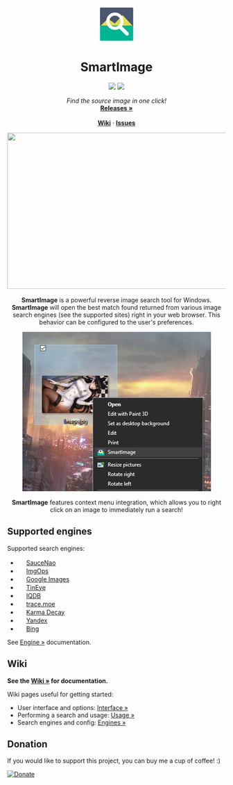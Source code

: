 <!-- PROJECT LOGO -->
<br />
<p align="center">
  <a href="https://github.com/Decimation/SmartImage">
    <img src="SmartImage/Icon.png" alt="Logo" width="80" height="80">
  </a>

  <h1 align="center">SmartImage</h1>
  
  <p align="center">
    <a href="https://GitHub.com/Decimation/SmartImage/releases/" alt="Releases">
        <img src="https://img.shields.io/github/release/Decimation/SmartImage.svg" /></a>
    
  <a href="https://GitHub.com/Decimation/SmartImage/releases/" alt="Total Downloads">
        <img src="https://img.shields.io/github/downloads/Decimation/SmartImage/total.svg" /></a>
    
</p>

  <p align="center">
  <i>Find the source image in one click!</i>
    <br />
    <a href="https://github.com/Decimation/SmartImage/releases"><strong>Releases »</strong></a>
    <br />
    <br />
    <a href="https://github.com/Decimation/SmartImage/wiki"><strong>Wiki</strong></a>
    ·
  <a href="https://github.com/Decimation/SmartImage/issues"><strong>Issues</strong></a>
    
  </p>
</p>

<!-- ... -->

<p align="center">
  
  <img src="https://github.com/Decimation/SmartImage/raw/master/Demo.gif" width="640" height="360">
  
  <p align="center"><b>SmartImage</b> is a powerful reverse image search tool for Windows. <b>SmartImage</b> will open the best match found returned from various image search engines (see the supported sites) right in your web browser. This behavior can be configured to the user's preferences.</p>
  
  <p align="center">
  <img src="https://github.com/Decimation/SmartImage/blob/master/Context%20menu%20integration.png" width="435" height="367">
  <p align="center"><b>SmartImage</b> features context menu integration, which allows you to right click on an image to immediately run a search!</p>
  </p>
  
</p>

<!-- ... -->

## Supported engines

Supported search engines:

- <img src="https://saucenao.com/favicon.ico" width="16" height="16"/> [SauceNao](https://saucenao.com/)
- <img src="http://imgops.com/favicon.ico" width="16" height="16"/> [ImgOps](http://imgops.com/)
- <img src="https://images.google.com/favicon.ico" width="16" height="16"/> [Google Images](https://images.google.com/)
- <img src="https://tineye.com/favicon.ico" width="16" height="16"/> [TinEye](https://tineye.com/)
- <img src="https://iqdb.org/favicon.ico" width="16" height="16"/> [IQDB](https://iqdb.org/)
- <img src="https://trace.moe/favicon128.png" width="16" height="16"/> [trace.moe](https://trace.moe/)
- <img src="http://karmadecay.com/favicon.ico" width="16" height="16"/> [Karma Decay](http://karmadecay.com/)
- <img src="https://yandex.com/favicon.ico" width="16" height="16"/> [Yandex](https://yandex.com/images/)
- <img src="https://www.bing.com/favicon.ico" width="16" height="16"/> [Bing](https://www.bing.com/images/)

See [Engine »](https://github.com/Decimation/SmartImage/wiki/Engines) documentation.

<!-- ... -->


## Wiki

**See the [Wiki »](https://github.com/Decimation/SmartImage/wiki) for documentation.**

Wiki pages useful for getting started:
- User interface and options: [Interface »](https://github.com/Decimation/SmartImage/wiki/Interface)
- Performing a search and usage: [Usage »](https://github.com/Decimation/SmartImage/wiki/Usage)
- Search engines and config: [Engines »](https://github.com/Decimation/SmartImage/wiki/Engines)

<!-- ... -->

## Donation

If you would like to support this project, you can buy me a cup of coffee! :)

[![Donate](https://img.shields.io/badge/Donate-PayPal-blue.svg)](https://paypal.me/decimation001?locale.x=en_US)
